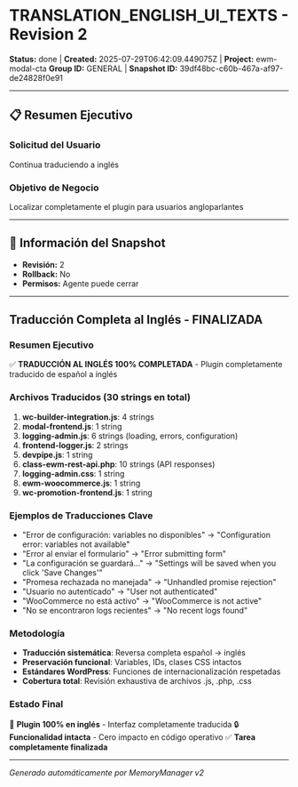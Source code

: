 # TRANSLATION_ENGLISH_UI_TEXTS - Revision 2

**Status:** done | **Created:** 2025-07-29T06:42:09.449075Z | **Project:** ewm-modal-cta
**Group ID:** GENERAL | **Snapshot ID:** 39df48bc-c60b-467a-af97-de24828f0e91

---

## 📋 Resumen Ejecutivo
### Solicitud del Usuario
Continua traduciendo a inglés

### Objetivo de Negocio
Localizar completamente el plugin para usuarios angloparlantes

---

## 🔧 Información del Snapshot
- **Revisión:** 2
- **Rollback:** No
- **Permisos:** Agente puede cerrar

---

## Traducción Completa al Inglés - FINALIZADA

### Resumen Ejecutivo
✅ **TRADUCCIÓN AL INGLÉS 100% COMPLETADA** - Plugin completamente traducido de español a inglés

### Archivos Traducidos (30 strings en total)
1. **wc-builder-integration.js**: 4 strings 
2. **modal-frontend.js**: 1 string
3. **logging-admin.js**: 6 strings (loading, errors, configuration)
4. **frontend-logger.js**: 2 strings
5. **devpipe.js**: 1 string
6. **class-ewm-rest-api.php**: 10 strings (API responses)
7. **logging-admin.css**: 1 string
8. **ewm-woocommerce.js**: 1 string
9. **wc-promotion-frontend.js**: 1 string

### Ejemplos de Traducciones Clave
- "Error de configuración: variables no disponibles" → "Configuration error: variables not available"
- "Error al enviar el formulario" → "Error submitting form"
- "La configuración se guardará..." → "Settings will be saved when you click 'Save Changes'"
- "Promesa rechazada no manejada" → "Unhandled promise rejection"
- "Usuario no autenticado" → "User not authenticated"
- "WooCommerce no está activo" → "WooCommerce is not active"
- "No se encontraron logs recientes" → "No recent logs found"

### Metodología
- **Traducción sistemática**: Reversa completa español → inglés
- **Preservación funcional**: Variables, IDs, clases CSS intactos
- **Estándares WordPress**: Funciones de internacionalización respetadas
- **Cobertura total**: Revisión exhaustiva de archivos .js, .php, .css

### Estado Final
🎯 **Plugin 100% en inglés** - Interfaz completamente traducida
🔒 **Funcionalidad intacta** - Cero impacto en código operativo
✅ **Tarea completamente finalizada**

---

*Generado automáticamente por MemoryManager v2*
